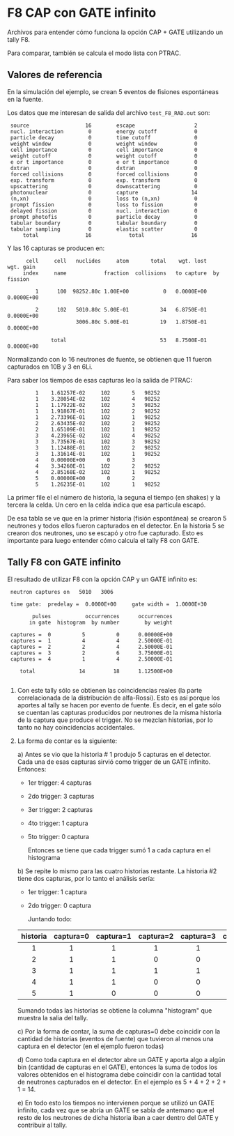F8 CAP con GATE infinito
========================

Archivos para entender cómo funciona la opción CAP + GATE utilizando un tally F8.

Para comparar, también se calcula el modo lista con PTRAC.

Valores de referencia
---------------------

En la simulación del ejemplo, se crean 5 eventos de fisiones espontáneas en la fuente.

Los datos que me interesan de salida del archivo `test_F8_RAD.out` son:

```
 source                  16        escape                   2    
 nucl. interaction        0        energy cutoff            0    
 particle decay           0        time cutoff              0    
 weight window            0        weight window            0    
 cell importance          0        cell importance          0    
 weight cutoff            0        weight cutoff            0    
 e or t importance        0        e or t importance        0    
 dxtran                   0        dxtran                   0    
 forced collisions        0        forced collisions        0    
 exp. transform           0        exp. transform           0    
 upscattering             0        downscattering           0    
 photonuclear             0        capture                 14    
 (n,xn)                   0        loss to (n,xn)           0    
 prompt fission           0        loss to fission          0    
 delayed fission          0        nucl. interaction        0    
 prompt photofis          0        particle decay           0    
 tabular boundary         0        tabular boundary         0    
 tabular sampling         0        elastic scatter          0    
     total               16            total               16    

```

Y las 16 capturas se producen en:

```
      cell     cell   nuclides     atom       total    wgt. lost   wgt. gain  
     index     name            fraction  collisions   to capture  by fission  

         1      100  98252.80c 1.00E+00           0   0.0000E+00  0.0000E+00  

         2      102   5010.80c 5.00E-01          34   6.8750E-01  0.0000E+00  
                      3006.80c 5.00E-01          19   1.8750E-01  0.0000E+00  

              total                              53   8.7500E-01  0.0000E+00  

```

Normalizando con lo 16 neutrones de fuente, se obtienen que 11 fueron capturados en 10B y 3 en 6Li.


Para saber los tiempos de esas capturas leo la salida de PTRAC:

```
         1    1.61257E-02     102       5   98252
         1    3.28054E-02     102       4   98252
         1    1.17922E-02     102       3   98252
         1    1.91867E-01     102       2   98252
         1    2.73396E-01     102       1   98252
         2    2.63435E-02     102       2   98252
         2    1.65109E-01     102       1   98252
         3    4.23965E-02     102       4   98252
         3    3.73567E-01     102       3   98252
         3    1.12488E-01     102       2   98252
         3    1.31614E-01     102       1   98252
         4    0.00000E+00       0       3
         4    3.34260E-01     102       2   98252
         4    2.85168E-02     102       1   98252
         5    0.00000E+00       0       2
         5    1.26235E-01     102       1   98252

```

La primer file el el número de historia, la seguna el tiempo (en shakes) y la tercera la celda. Un cero en la celda indica que esa partícula escapó.

De esa tabla se ve que en la primer historia (fisión espontánea) se crearon 5 neutrones y todos ellos fueron capturados en el detector. En la historia 5 se crearon dos neutrones, uno se escapó y otro fue capturado. Esto es importante para luego entender cómo calcula el tally F8 con GATE.


Tally F8 con GATE infinito
--------------------------

El resultado de utilizar F8 con la opción CAP y un GATE infinito es:

```
 neutron captures on   5010   3006

 time gate:  predelay =  0.0000E+00     gate width =  1.0000E+30

        pulses           occurrences      occurrences   
       in gate  histogram  by number        by weight   

 captures =  0          5          0      0.00000E+00   
 captures =  1          4          4      2.50000E-01   
 captures =  2          2          4      2.50000E-01   
 captures =  3          2          6      3.75000E-01   
 captures =  4          1          4      2.50000E-01   

    total              14         18      1.12500E+00   


```

1) Con este tally sólo se obtienen las coincidencias reales (la parte correlacionada de la distribución de alfa-Rossi). Esto es así porque los aportes al tally se hacen por evento de fuente. Es decir, en el gate sólo se cuentan las capturas producidos por neutrones de la misma historia de la captura que produce el trigger. No se mezclan historias, por lo tanto no hay coincidencias accidentales.

2) La forma de contar es la siguiente:

    a) Antes se vio que la historia # 1 produjo 5 capturas en el detector. Cada una de esas capturas sirvió como trigger de un GATE infinito. Entonces:

	- 1er trigger: 4 capturas
	- 2do trigger: 3 capturas
	- 3er trigger: 2 capturas
	- 4to trigger: 1 captura
	- 5to trigger: 0 captura

       Entonces se tiene que cada trigger sumó 1 a cada captura en el histograma

    b) Se repite lo mismo para las cuatro historias restante. La historia #2 tiene dos capturas, por lo tanto el análisis sería:
	
	- 1er trigger: 1 captura
	- 2do trigger: 0 captura

      Juntando todo:

	|historia	|captura=0	|captura=1	|captura=2	|captura=3	|captura=4|
	| :-----------: | :-----------: | :-----------: | :-----------: | :-----------: | :-----: |
	|1		|1		|1		|1		|1		|1        |
	|2		|1		|1		|0		|0		|0        |
	|3              |1		|1		|1		|1		|0        |
	|4		|1		|1		|0		|0		|0        |
	|5		|1		|0		|0		|0		|0        |

     Sumando todas las historias se obtiene la columna "histogram" que muestra la salia del tally.

   c) Por la forma de contar, la suma de capturas=0 debe coincidir con la cantidad de historias (eventos de fuente) que tuvieron al menos una captura en el detector (en el ejemplo fueron todas)

   d) Como toda captura en el detector abre un GATE y aporta algo a algún bin (cantidad de capturas en el GATE), entonces la suma de todos los valores obtenidos en el histograma debe coincidir con la cantidad total de neutrones capturados en el detector. En el ejemplo es 5 + 4 + 2 + 2 + 1 = 14.

   e) En todo esto los tiempos no intervienen porque se utilizó un GATE infinito, cada vez que se abría un GATE se sabía de antemano que el resto de los neutrones de dicha historia iban a caer dentro del GATE y contribuir al tally.				
